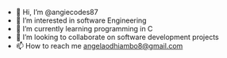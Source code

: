 - 👋 Hi, I’m @angiecodes87
- 👀 I’m interested in software Engineering
- 🌱 I’m currently learning programming in C
- 💞️ I’m looking to collaborate on software development projects
- 📫 How to reach me angelaodhiambo8@gmail.com

<!---
angiecodes87/angiecodes87 is a ✨ special ✨ repository because its `README.md` (this file) appears on your GitHub profile.
You can click the Preview link to take a look at your changes.
--->
